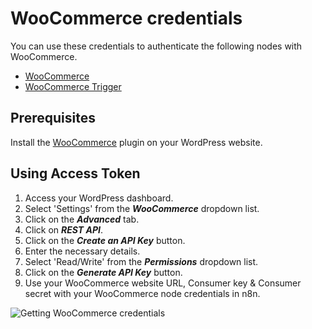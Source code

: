 # WooCommerce credentials

You can use these credentials to authenticate the following nodes with WooCommerce.

- [WooCommerce](/integrations/builtin/app-nodes/n8n-nodes-base.woocommerce/)
- [WooCommerce Trigger](/integrations/builtin/trigger-nodes/n8n-nodes-base.woocommercetrigger/)

## Prerequisites

Install the [WooCommerce](https://woocommerce.com/) plugin on your WordPress website.

## Using Access Token

1. Access your WordPress dashboard.
2. Select 'Settings' from the ***WooCommerce*** dropdown list.
3. Click on the ***Advanced*** tab.
4. Click on ***REST API***.
5. Click on the ***Create an API Key*** button.
6. Enter the necessary details.
7. Select 'Read/Write' from the ***Permissions*** dropdown list.
8. Click on the ***Generate API Key*** button.
9. Use your WooCommerce website URL, Consumer key & Consumer secret with your WooCommerce node credentials in n8n.

![Getting WooCommerce credentials](/_images/integrations/builtin/credentials/woocommerce/using-access-token.gif)
